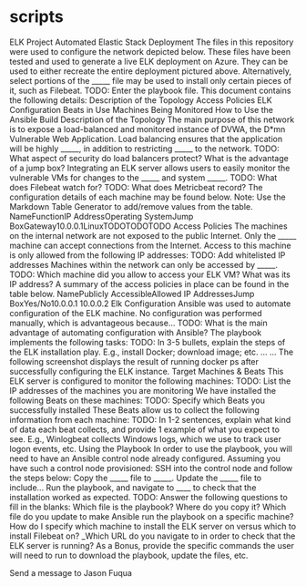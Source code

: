 # scripts
ELK Project
Automated Elastic Stack Deployment
The files in this repository were used to configure the network depicted below.
These files have been tested and used to generate a live ELK deployment on Azure. They can be used to either recreate the entire deployment pictured above. Alternatively, select portions of the _____ file may be used to install only certain pieces of it, such as Filebeat.
TODO: Enter the playbook file.
This document contains the following details:
Description of the Topology
Access Policies
ELK Configuration
Beats in Use
Machines Being Monitored
How to Use the Ansible Build
Description of the Topology
The main purpose of this network is to expose a load-balanced and monitored instance of DVWA, the D*mn Vulnerable Web Application.
Load balancing ensures that the application will be highly _____, in addition to restricting _____ to the network.
TODO: What aspect of security do load balancers protect? What is the advantage of a jump box?
Integrating an ELK server allows users to easily monitor the vulnerable VMs for changes to the _____ and system _____.
TODO: What does Filebeat watch for?
TODO: What does Metricbeat record?
The configuration details of each machine may be found below. Note: Use the Markdown Table Generator to add/remove values from the table.
NameFunctionIP AddressOperating SystemJump BoxGateway10.0.0.1LinuxTODOTODOTODO
Access Policies
The machines on the internal network are not exposed to the public Internet.
Only the _____ machine can accept connections from the Internet. Access to this machine is only allowed from the following IP addresses:
TODO: Add whitelisted IP addresses
Machines within the network can only be accessed by _____.
TODO: Which machine did you allow to access your ELK VM? What was its IP address?
A summary of the access policies in place can be found in the table below.
NamePublicly AccessibleAllowed IP AddressesJump BoxYes/No10.0.0.1 10.0.0.2
Elk Configuration
Ansible was used to automate configuration of the ELK machine. No configuration was performed manually, which is advantageous because...
TODO: What is the main advantage of automating configuration with Ansible?
The playbook implements the following tasks:
TODO: In 3-5 bullets, explain the steps of the ELK installation play. E.g., install Docker; download image; etc.
...
...
The following screenshot displays the result of running docker ps after successfully configuring the ELK instance.
Target Machines & Beats
This ELK server is configured to monitor the following machines:
TODO: List the IP addresses of the machines you are monitoring
We have installed the following Beats on these machines:
TODO: Specify which Beats you successfully installed
These Beats allow us to collect the following information from each machine:
TODO: In 1-2 sentences, explain what kind of data each beat collects, and provide 1 example of what you expect to see. E.g., Winlogbeat collects Windows logs, which we use to track user logon events, etc.
Using the Playbook
In order to use the playbook, you will need to have an Ansible control node already configured. Assuming you have such a control node provisioned:
SSH into the control node and follow the steps below:
Copy the _____ file to _____.
Update the _____ file to include...
Run the playbook, and navigate to ____ to check that the installation worked as expected.
TODO: Answer the following questions to fill in the blanks:
Which file is the playbook? Where do you copy it?
Which file do you update to make Ansible run the playbook on a specific machine? How do I specify which machine to install the ELK server on versus which to install Filebeat on?
_Which URL do you navigate to in order to check that the ELK server is running?
As a Bonus, provide the specific commands the user will need to run to download the playbook, update the files, etc.







Send a message to Jason Fuqua













